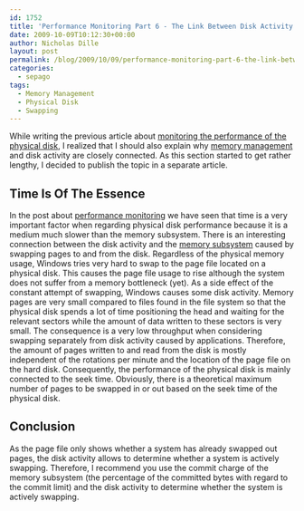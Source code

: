 ```yaml
---
id: 1752
title: 'Performance Monitoring Part 6 - The Link Between Disk Activity and Swapping'
date: 2009-10-09T10:12:30+00:00
author: Nicholas Dille
layout: post
permalink: /blog/2009/10/09/performance-monitoring-part-6-the-link-between-disk-activity-and-swapping/
categories:
  - sepago
tags:
  - Memory Management
  - Physical Disk
  - Swapping
---
```

While writing the previous article about [monitoring the performance of the physical disk](/blog/2009/10/08/performance-monitoring-part-5-physical-disk), I realized that I should also explain why [memory management](/blog/2009/09/15/performance-monitoring-part-4-memory-management) and disk activity are closely connected. As this section started to get rather lengthy, I decided to publish the topic in a separate article.

<!--more-->

## Time Is Of The Essence

In the post about [performance monitoring](/blog/tags#performance/) we have seen that time is a very important factor when regarding physical disk performance because it is a medium much slower than the memory subsystem. There is an interesting connection between the disk activity and the [memory subsystem](/blog/2009/09/15/performance-monitoring-part-4-memory-management) caused by swapping pages to and from the disk. Regardless of the physical memory usage, Windows tries very hard to swap to the page file located on a physical disk. This causes the page file usage to rise although the system does not suffer from a memory bottleneck (yet). As a side effect of the constant attempt of swapping, Windows causes some disk activity. Memory pages are very small compared to files found in the file system so that the physical disk spends a lot of time positioning the head and waiting for the relevant sectors while the amount of data written to these sectors is very small. The consequence is a very low throughput when considering swapping separately from disk activity caused by applications. Therefore, the amount of pages written to and read from the disk is mostly independent of the rotations per minute and the location of the page file on the hard disk. Consequently, the performance of the physical disk is mainly connected to the seek time. Obviously, there is a theoretical maximum number of pages to be swapped in or out based on the seek time of the physical disk.

## Conclusion

As the page file only shows whether a system has already swapped out pages, the disk activity allows to determine whether a system is actively swapping. Therefore, I recommend you use the commit charge of the memory subsystem (the percentage of the committed bytes with regard to the commit limit) and the disk activity to determine whether the system is actively swapping.

